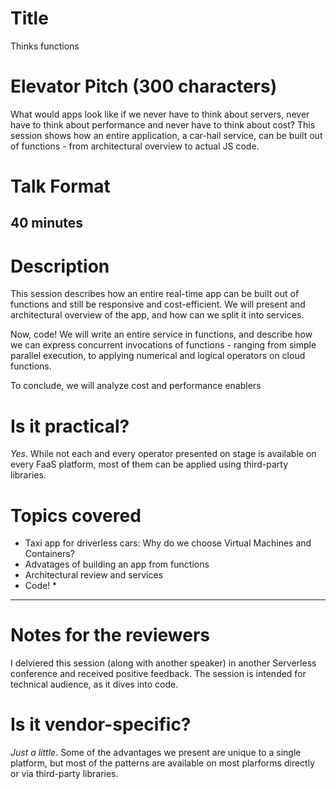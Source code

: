 # Title
Thinks functions

# Elevator Pitch (300 characters)
What would apps look like if we never have to think about servers, never have to think about performance and never have to think about cost? This session shows how an entire application, a car-hail service, can be built out of functions - from architectural overview to actual JS code.


# Talk Format
40 minutes
---

# Description
This session describes how an entire real-time app can be built out of functions and still be responsive and cost-efficient. We will present and architectural overview of the app, and how can we split it into services. 

Now, code! We will write an entire service in functions, and describe how we can express concurrent invocations of functions - ranging from simple parallel execution, to applying numerical and logical operators on cloud functions.

To conclude, we will analyze cost and performance enablers

# Is it practical?
_Yes_. While not each and every operator presented on stage is available on every FaaS platform, most of them can be applied using third-party libraries.


# Topics covered
* Taxi app for driverless cars: Why do we choose Virtual Machines and Containers?
* Advatages of building an app from functions
* Architectural review and services
* Code!
  * 

---

# Notes for the reviewers
I delviered this session (along with another speaker) in another Serverless conference and received positive feedback. The session is intended for technical audience, as it dives into code.

# Is it vendor-specific?
_Just a little_. Some of the advantages we present are unique to a single platform, but most of the patterns are available on most plarforms directly or via third-party libraries.
